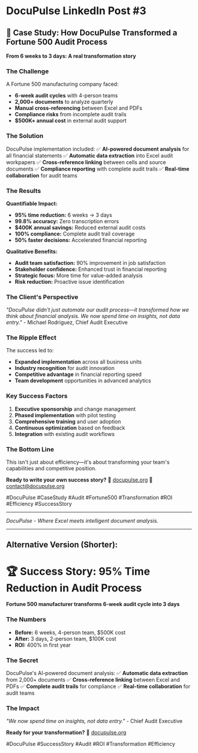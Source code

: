 # DocuPulse LinkedIn Post #3

## 🎯 Case Study: How DocuPulse Transformed a Fortune 500 Audit Process

**From 6 weeks to 3 days: A real transformation story**

### The Challenge
A Fortune 500 manufacturing company faced:
- **6-week audit cycles** with 4-person teams
- **2,000+ documents** to analyze quarterly
- **Manual cross-referencing** between Excel and PDFs
- **Compliance risks** from incomplete audit trails
- **$500K+ annual cost** in external audit support

### The Solution
DocuPulse implementation included:
✅ **AI-powered document analysis** for all financial statements
✅ **Automatic data extraction** into Excel audit workpapers
✅ **Cross-reference linking** between cells and source documents
✅ **Compliance reporting** with complete audit trails
✅ **Real-time collaboration** for audit teams

### The Results
**Quantifiable Impact:**
- **95% time reduction:** 6 weeks → 3 days
- **99.8% accuracy:** Zero transcription errors
- **$400K annual savings:** Reduced external audit costs
- **100% compliance:** Complete audit trail coverage
- **50% faster decisions:** Accelerated financial reporting

**Qualitative Benefits:**
- **Audit team satisfaction:** 90% improvement in job satisfaction
- **Stakeholder confidence:** Enhanced trust in financial reporting
- **Strategic focus:** More time for value-added analysis
- **Risk reduction:** Proactive issue identification

### The Client's Perspective
*"DocuPulse didn't just automate our audit process—it transformed how we think about financial analysis. We now spend time on insights, not data entry."* - Michael Rodriguez, Chief Audit Executive

### The Ripple Effect
The success led to:
- **Expanded implementation** across all business units
- **Industry recognition** for audit innovation
- **Competitive advantage** in financial reporting speed
- **Team development** opportunities in advanced analytics

### Key Success Factors
1. **Executive sponsorship** and change management
2. **Phased implementation** with pilot testing
3. **Comprehensive training** and user adoption
4. **Continuous optimization** based on feedback
5. **Integration** with existing audit workflows

### The Bottom Line
This isn't just about efficiency—it's about transforming your team's capabilities and competitive position.

**Ready to write your own success story?**
🔗 [docupulse.org](https://docupulse.org)
📧 contact@docupulse.org

#DocuPulse #CaseStudy #Audit #Fortune500 #Transformation #ROI #Efficiency #SuccessStory

---

*DocuPulse - Where Excel meets intelligent document analysis.*

---

## Alternative Version (Shorter):

# 🏆 Success Story: 95% Time Reduction in Audit Process

**Fortune 500 manufacturer transforms 6-week audit cycle into 3 days**

### The Numbers
- **Before:** 6 weeks, 4-person team, $500K cost
- **After:** 3 days, 2-person team, $100K cost
- **ROI:** 400% in first year

### The Secret
DocuPulse's AI-powered document analysis:
✅ **Automatic data extraction** from 2,000+ documents
✅ **Cross-reference linking** between Excel and PDFs
✅ **Complete audit trails** for compliance
✅ **Real-time collaboration** for audit teams

### The Impact
*"We now spend time on insights, not data entry."* - Chief Audit Executive

**Ready for your transformation?**
🔗 [docupulse.org](https://docupulse.org)

#DocuPulse #SuccessStory #Audit #ROI #Transformation #Efficiency

